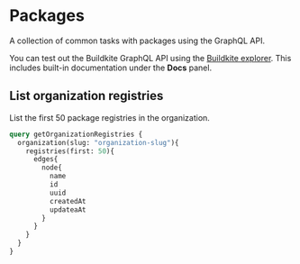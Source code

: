 # Packages

A collection of common tasks with packages using the GraphQL API.

You can test out the Buildkite GraphQL API using the [Buildkite explorer](https://graphql.buildkite.com/explorer). This includes built-in documentation under the **Docs** panel.

## List organization registries

List the first 50 package registries in the organization.

```graphql
query getOrganizationRegistries {
  organization(slug: "organization-slug"){
    registries(first: 50){
      edges{
        node{
          name
          id
          uuid
          createdAt
          updateaAt
        }
      }
    }
  }
}
```

